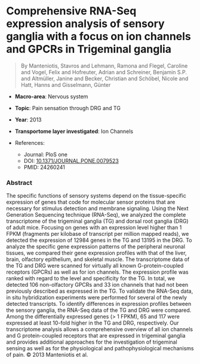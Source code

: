 # Comprehensive RNA-Seq expression analysis of sensory ganglia with a focus on ion channels and GPCRs in Trigeminal ganglia

> By Manteniotis, Stavros and Lehmann, Ramona and Flegel, Caroline and Vogel, Felix and Hofreuter, Adrian and Schreiner, Benjamin S.P. and Altmüller, Janine and Becker, Christian and Schöbel, Nicole and Hatt, Hanns and Gisselmann, Günter

- **Macro-area**: Nervous system
- **Topic**: Pain sensation through DRG and TG
- **Year**: 2013
- **Transportome layer investigated**: Ion Channels

- References:
  - Journal: PloS one
  - DOI: [10.1371/JOURNAL.PONE.0079523](https://doi.org/10.1371/JOURNAL.PONE.0079523)
  - PMID: 24260241

### Abstract

The specific functions of sensory systems depend on the tissue-specific expression of genes that code for molecular sensor proteins that are necessary for stimulus detection and membrane signaling. Using the Next Generation Sequencing technique (RNA-Seq), we analyzed the complete transcriptome of the trigeminal ganglia (TG) and dorsal root ganglia (DRG) of adult mice. Focusing on genes with an expression level higher than 1 FPKM (fragments per kilobase of transcript per million mapped reads), we detected the expression of 12984 genes in the TG and 13195 in the DRG. To analyze the specific gene expression patterns of the peripheral neuronal tissues, we compared their gene expression profiles with that of the liver, brain, olfactory epithelium, and skeletal muscle. The transcriptome data of the TG and DRG were scanned for virtually all known G-protein-coupled receptors (GPCRs) as well as for ion channels. The expression profile was ranked with regard to the level and specificity for the TG. In total, we detected 106 non-olfactory GPCRs and 33 ion channels that had not been previously described as expressed in the TG. To validate the RNA-Seq data, in situ hybridization experiments were performed for several of the newly detected transcripts. To identify differences in expression profiles between the sensory ganglia, the RNA-Seq data of the TG and DRG were compared. Among the differentially expressed genes (> 1 FPKM), 65 and 117 were expressed at least 10-fold higher in the TG and DRG, respectively. Our transcriptome analysis allows a comprehensive overview of all ion channels and G protein-coupled receptors that are expressed in trigeminal ganglia and provides additional approaches for the investigation of trigeminal sensing as well as for the physiological and pathophysiological mechanisms of pain. © 2013 Manteniotis et al.
